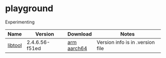 # playground
Experimenting

|Name|Version|Download|Notes|
|-|-|-|-|
|[libtool](http://www.gnu.org/software/libtool/libtool.html)|2.4.6.56-f51ed|[arm](https://github.com/laheller/playground/files/7964064/libtool_arm.tar.gz)<br/> [aarch64]((#))|Version info is in .version file|
